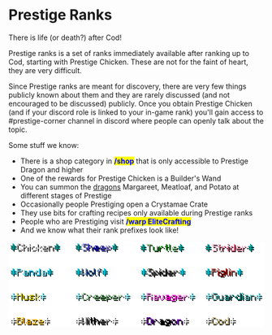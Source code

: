 # Prestige Ranks

There is life (or death?) after Cod!

Prestige ranks is a set of ranks immediately available after ranking up to Cod, starting with Prestige Chicken. These are not for the faint of heart, they are very difficult.

Since Prestige ranks are meant for discovery, there are very few things publicly known about them and they are rarely discussed (and not encouraged to be discussed) publicly. Once you obtain Prestige Chicken (and if your discord role is linked to your in-game rank) you'll gain access to #prestige-corner channel in discord where people can openly talk about the topic.

Some stuff we know:

* There is a shop category in <mark style="color:blue;">**/shop**</mark> that is only accessible to Prestige Dragon and higher
* One of the rewards for Prestige Chicken is a Builder's Wand
* You can summon the [dragons](../general/dragons/) Margareet, Meatloaf, and Potato at different stages of Prestige
* Occasionally people Prestiging open a Crystamae Crate
* They use bits for crafting recipes only available during Prestige ranks
* People who are Prestiging visit <mark style="color:blue;">**/warp EliteCrafting**</mark>
* And we know what their rank prefixes look like!

![](<../.gitbook/assets/pRanks names2 (1).png>)
